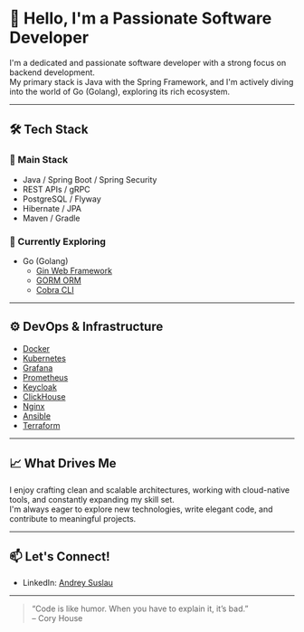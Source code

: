# 👋 Hello, I'm a Passionate Software Developer

I'm a dedicated and passionate software developer with a strong focus on backend development.  
My primary stack is Java with the Spring Framework, and I'm actively diving into the world of Go (Golang), exploring its rich ecosystem.

---

## 🛠 Tech Stack

### 🌟 Main Stack
- Java / Spring Boot / Spring Security
- REST APIs / gRPC
- PostgreSQL / Flyway
- Hibernate / JPA
- Maven / Gradle

### 🚀 Currently Exploring
- Go (Golang)
  - [Gin Web Framework](https://github.com/gin-gonic/gin)
  - [GORM ORM](https://gorm.io/)
  - [Cobra CLI](https://github.com/spf13/cobra)

---

## ⚙️ DevOps & Infrastructure

- [Docker](https://www.docker.com/)
- [Kubernetes](https://kubernetes.io/)
- [Grafana](https://grafana.com/)
- [Prometheus](https://prometheus.io/)
- [Keycloak](https://www.keycloak.org/)
- [ClickHouse](https://clickhouse.com/)
- [Nginx](https://www.nginx.com/)
- [Ansible](https://www.ansible.com/)
- [Terraform](https://www.terraform.io/)

---

## 📈 What Drives Me

I enjoy crafting clean and scalable architectures, working with cloud-native tools, and constantly expanding my skill set.  
I'm always eager to explore new technologies, write elegant code, and contribute to meaningful projects.

---

## 📫 Let's Connect!

- LinkedIn: [Andrey Suslau](https://www.linkedin.com/in/andrey-suslau)

---

> “Code is like humor. When you have to explain it, it’s bad.”  
> – Cory House
